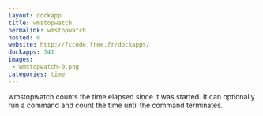 ```yaml
---
layout: dockapp
title: wmstopwatch
permalink: wmstopwatch
hosted: 0
website: http://fccode.free.fr/dockapps/
dockapps: 341
images:
 - wmstopwatch-0.png
categories: time
---
```

wmstopwatch counts the time elapsed since it was started.  It can optionally run
a command and count the time until the command terminates.
